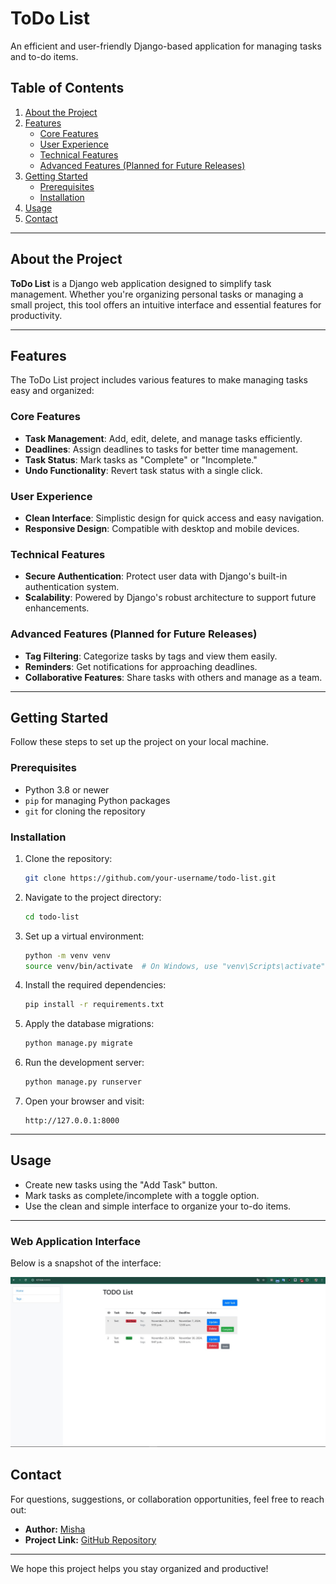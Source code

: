 # ToDo List 

An efficient and user-friendly Django-based application for managing tasks and to-do items.

## Table of Contents

1. [About the Project](#about-the-project)
2. [Features](#features)
    - [Core Features](#core-features)
    - [User Experience](#user-experience)
    - [Technical Features](#technical-features)
    - [Advanced Features (Planned for Future Releases)](#advanced-features-planned-for-future-releases)
3. [Getting Started](#getting-started)
    - [Prerequisites](#prerequisites)
    - [Installation](#installation)
4. [Usage](#usage)
5. [Contact](#contact)

---

## About the Project

**ToDo List** is a Django web application designed to simplify task management. Whether you're organizing personal tasks or managing a small project, this tool offers an intuitive interface and essential features for productivity.

---

## Features

The ToDo List project includes various features to make managing tasks easy and organized:

### Core Features
- **Task Management**: Add, edit, delete, and manage tasks efficiently.
- **Deadlines**: Assign deadlines to tasks for better time management.
- **Task Status**: Mark tasks as "Complete" or "Incomplete."
- **Undo Functionality**: Revert task status with a single click.

### User Experience
- **Clean Interface**: Simplistic design for quick access and easy navigation.
- **Responsive Design**: Compatible with desktop and mobile devices.

### Technical Features
- **Secure Authentication**: Protect user data with Django's built-in authentication system.
- **Scalability**: Powered by Django's robust architecture to support future enhancements.

### Advanced Features (Planned for Future Releases)
- **Tag Filtering**: Categorize tasks by tags and view them easily.
- **Reminders**: Get notifications for approaching deadlines.
- **Collaborative Features**: Share tasks with others and manage as a team.

---

## Getting Started

Follow these steps to set up the project on your local machine.

### Prerequisites

- Python 3.8 or newer
- `pip` for managing Python packages
- `git` for cloning the repository

### Installation

1. Clone the repository:

    ```bash
    git clone https://github.com/your-username/todo-list.git
    ```

2. Navigate to the project directory:

    ```bash
    cd todo-list
    ```

3. Set up a virtual environment:

    ```bash
    python -m venv venv
    source venv/bin/activate  # On Windows, use "venv\Scripts\activate"
    ```

4. Install the required dependencies:

    ```bash
    pip install -r requirements.txt
    ```

5. Apply the database migrations:

    ```bash
    python manage.py migrate
    ```

6. Run the development server:

    ```bash
    python manage.py runserver
    ```

7. Open your browser and visit:

    ```
    http://127.0.0.1:8000
    ```

---

## Usage

- Create new tasks using the "Add Task" button.
- Mark tasks as complete/incomplete with a toggle option.
- Use the clean and simple interface to organize your to-do items.

---

### Web Application Interface

Below is a snapshot of the interface:

![Website Interface](Misha1.jpg)


## Contact

For questions, suggestions, or collaboration opportunities, feel free to reach out:

- **Author:** [Misha](https://github.com/mgoryn)
- **Project Link:** [GitHub Repository](https://github.com/mgoryn/todo-list)

---

We hope this project helps you stay organized and productive!
